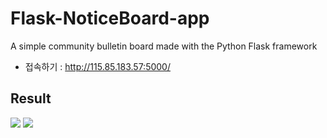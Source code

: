 # Flask-NoticeBoard-app
A simple community bulletin board made with the Python Flask framework

- 접속하기 : http://115.85.183.57:5000/

## Result
<img src="https://postfiles.pstatic.net/MjAyMTAxMjVfNSAg/MDAxNjExNTc4NDAxMzMz.y34UcynDnRJid1OpGed_05o7w9Oi1W7xAyOzvByaooYg.uqu5A_BwSGrvU97xqzfsQEMaIfVwtBZOZSoTN5ZCZlcg.PNG.dsz08082/image.png?type=w773" />

<img src="https://postfiles.pstatic.net/MjAyMTAxMjVfMTAw/MDAxNjExNTc4NDEwODE3.5lOPDj4CPloVS-Y4U4hJrpBhYr4WLNQBW_BXC7q2pWwg.urof8TA3lUG2ug6HdiMfRfPhM0pidcDs3thQzRMY4zUg.PNG.dsz08082/image.png?type=w773" />

